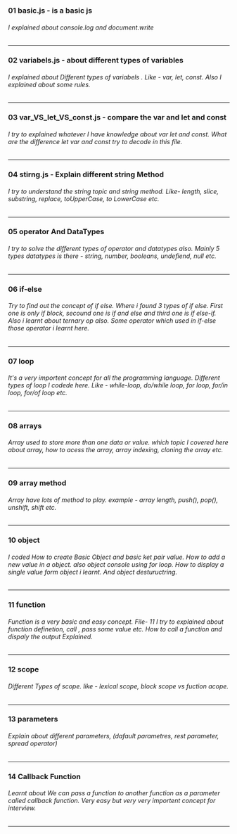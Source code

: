### 01 basic.js  - is a basic js 
###### I explained about console.log and document.write 
---

### 02 variabels.js -  about different types of variables
###### I explained about Different types of variabels . Like - var, let, const. Also I explained about some rules.
---

### 03 var_VS_let_VS_const.js - compare the var and let and const 
###### I try to explained whatever I have knowledge about var let and const. What are the difference let var and const try to decode in this file.
---

### 04 stirng.js - Explain different string Method
###### I try to understand the string topic and string method. Like- length, slice, substring, replace, toUpperCase, to LowerCase etc.
--- 

### 05 operator And DataTypes
###### I try to solve the different types of operator and datatypes also. Mainly 5 types datatypes is there - string, number, booleans, undefiend, null etc.
---

### 06 if-else 
###### Try to find out the concept of if else. Where i found 3 types of if else. First one is only if block, secound one is if and else and third one is if else-if. Also i learnt about ternary op also. Some operator which used in if-else those operator i learnt here.
---

### 07 loop
###### It's a very importent concept for all the programming language. Different types of loop I codede here. Like - while-loop, do/while loop, for loop, for/in loop, for/of loop etc.
---

### 08 arrays
###### Array used to store more than one data or value. which topic I covered here about array, how to acess the array, array indexing, cloning the array etc.
---

### 09 array method
###### Array have lots of method to play. example - array length, push(), pop(), unshift, shift etc.
---

### 10 object 
###### I coded How to create Basic Object and basic ket pair value. How to add a new value in a object. also object console using for loop. How to display a single value form object i learnt. And object destuructring. 
---

### 11 function
###### Function is a very basic and easy concept. File- 11 I try to explained about function definetion, call , pass some value etc. How to call a function and dispaly the output Explained.
---

### 12 scope
###### Different Types of scope. like - lexical scope, block scope vs fuction acope.
---

### 13 parameters 
###### Explain about different parameters, (dafault parametres, rest parameter, spread operator)
---

### 14 Callback Function
###### Learnt about We can pass a function to another function as a parameter called callback function. Very easy but very very importent concept for interview.
---
